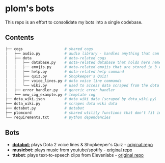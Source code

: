 # plom's bots

This repo is an effort to consolidate my bots into a single codebase.

## Contents

```bash
├── cogs                   # shared cogs
│   ├── audio.py           # audio library - handles anything that can be heard
│   ├── dota               # dota-related cogs
│   │   ├── database.py    # dota-related database that holds hero names and voice lines
│   │   ├── emojis.py      # dota-related emojis that are stored in 3 different discord servers
│   │   ├── help.py        # dota-related help command
│   │   ├── quiz.py        # Shopkeeper's Quiz!
│   │   ├── voice_lines.py # dota voice line commands
│   │   └── wiki.py        # used to access data scraped from the dota wiki
│   ├── error_handler.py   # generic error handler
│   └── new_cog_example.py # template cog
├── dota_wiki.json         # dota wiki data (scraped by dota_wiki.py)
├── dota_wiki.py           # scrapes dota wiki data
├── dotabot.py             # dotabot
├── plomcord               # shared utility functions that don't fit in a cog
└── requirements.txt       # python dependencies
```

## Bots

- [**dotabot**:](dota) plays Dota 2 voice lines & Shopkeeper's Quiz - [original repo](https://github.com/plomdawg/dotabot)
- **musicbot**: plays music from youtube/spotify - [original repo](https://github.com/plomdawg/plombot)
- **ttsbot**: plays text-to-speech clips from Elevenlabs - [original repo](https://github.com/plomdawg/discord-ai-voice-bot)
